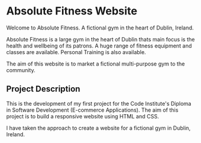 # Absolute Fitness Website

Welcome to Absolute Fitness. A fictional gym in the heart of Dublin, Ireland. 

Absolute Fitness is a large gym in the heart of Dublin thats main focus is the health and wellbeing of its patrons. A huge range of fitness equipment and classes are available. Personal Training is also available.

The aim of this website is to market a fictional multi-purpose gym to the community.

## Project Description

This is the development of my first project for the Code Institute's Diploma in Software Development (E-commerce Applications). The aim of this project is to build a responsive website using HTML and CSS.

I have taken the approach to create a website for a fictional gym in Dublin, Ireland.



